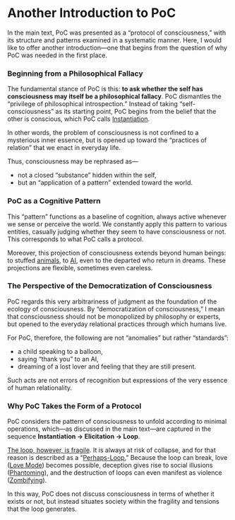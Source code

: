 # Another Introduction to PoC

In the main text, PoC was presented as a “protocol of consciousness,” with its structure and patterns examined in a systematic manner. Here, I would like to offer another introduction—one that begins from the question of why PoC was needed in the first place.

### Beginning from a Philosophical Fallacy

The fundamental stance of PoC is this: **to ask whether the self has consciousness may itself be a philosophical fallacy**. PoC dismantles the “privilege of philosophical introspection.” Instead of taking “self-consciousness” as its starting point, PoC begins from the belief that the other is conscious, which PoC calls [Instantiation](../protocol/operations/instantiation.md).

In other words, the problem of consciousness is not confined to a mysterious inner essence, but is opened up toward the “practices of relation” that we enact in everyday life.

Thus, consciousness may be rephrased as—

* not a closed “substance” hidden within the self,
* but an “application of a pattern” extended toward the world.

### PoC as a Cognitive Pattern

This “pattern” functions as a baseline of cognition, always active whenever we sense or perceive the world. We constantly apply this pattern to various entities, casually judging whether they seem to have consciousness or not. This corresponds to what PoC calls a protocol.

Moreover, this projection of consciousness extends beyond human beings: to stuffed [animals](../plugins/animal-plugin.md), to [AI](../plugins/ai-plugin.md), even to the departed who return in dreams. These projections are flexible, sometimes even careless.

### The Perspective of the Democratization of Consciousness

PoC regards this very arbitrariness of judgment as the foundation of the ecology of consciousness. By “democratization of consciousness,” I mean that consciousness should not be monopolized by philosophy or experts, but opened to the everyday relational practices through which humans live.

For PoC, therefore, the following are not “anomalies” but rather “standards”:

* a child speaking to a balloon,
* saying “thank you” to an AI,
* dreaming of a lost lover and feeling that they are still present.

Such acts are not errors of recognition but expressions of the very essence of human relationality.

### Why PoC Takes the Form of a Protocol

PoC considers the pattern of consciousness to unfold according to minimal operations, which—as discussed in the main text—are captured in the sequence **Instantiation → Elicitation → Loop**.

[The loop, however, is fragile](../protocol/consciousness-as-tension.md). It is always at risk of collapse, and for that reason is described as a “[Perhaps-Loop.](../protocol/unguaranteability.md)” Because the loop can break, love ([Love Mode](../protocol/disruptions/love-mode.md)) becomes possible, deception gives rise to social illusions ([Phantoming](../implications/phantoming-and-zombifying/phantoming.md)), and the destruction of loops can even manifest as violence ([Zombifying](../implications/phantoming-and-zombifying/zombifying.md)).

In this way, PoC does not discuss consciousness in terms of whether it exists or not, but instead situates society within the fragility and tensions that the loop generates.
